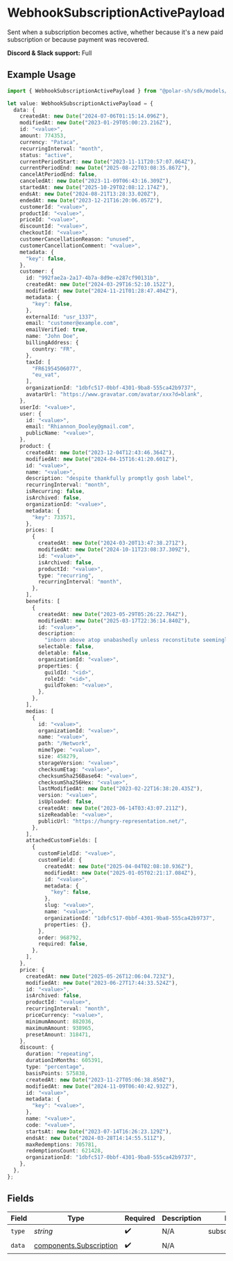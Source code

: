 # WebhookSubscriptionActivePayload

Sent when a subscription becomes active,
whether because it's a new paid subscription or because payment was recovered.

**Discord & Slack support:** Full

## Example Usage

```typescript
import { WebhookSubscriptionActivePayload } from "@polar-sh/sdk/models/components/webhooksubscriptionactivepayload.js";

let value: WebhookSubscriptionActivePayload = {
  data: {
    createdAt: new Date("2024-07-06T01:15:14.096Z"),
    modifiedAt: new Date("2023-01-29T05:00:23.216Z"),
    id: "<value>",
    amount: 774353,
    currency: "Pataca",
    recurringInterval: "month",
    status: "active",
    currentPeriodStart: new Date("2023-11-11T20:57:07.064Z"),
    currentPeriodEnd: new Date("2025-08-22T03:08:35.867Z"),
    cancelAtPeriodEnd: false,
    canceledAt: new Date("2023-11-09T06:43:16.309Z"),
    startedAt: new Date("2025-10-29T02:08:12.174Z"),
    endsAt: new Date("2024-08-21T13:28:33.020Z"),
    endedAt: new Date("2023-12-21T16:20:06.057Z"),
    customerId: "<value>",
    productId: "<value>",
    priceId: "<value>",
    discountId: "<value>",
    checkoutId: "<value>",
    customerCancellationReason: "unused",
    customerCancellationComment: "<value>",
    metadata: {
      "key": false,
    },
    customer: {
      id: "992fae2a-2a17-4b7a-8d9e-e287cf90131b",
      createdAt: new Date("2024-03-29T16:52:10.152Z"),
      modifiedAt: new Date("2024-11-21T01:28:47.404Z"),
      metadata: {
        "key": false,
      },
      externalId: "usr_1337",
      email: "customer@example.com",
      emailVerified: true,
      name: "John Doe",
      billingAddress: {
        country: "FR",
      },
      taxId: [
        "FR61954506077",
        "eu_vat",
      ],
      organizationId: "1dbfc517-0bbf-4301-9ba8-555ca42b9737",
      avatarUrl: "https://www.gravatar.com/avatar/xxx?d=blank",
    },
    userId: "<value>",
    user: {
      id: "<value>",
      email: "Rhiannon_Dooley@gmail.com",
      publicName: "<value>",
    },
    product: {
      createdAt: new Date("2023-12-04T12:43:46.364Z"),
      modifiedAt: new Date("2024-04-15T16:41:20.601Z"),
      id: "<value>",
      name: "<value>",
      description: "despite thankfully promptly gosh label",
      recurringInterval: "month",
      isRecurring: false,
      isArchived: false,
      organizationId: "<value>",
      metadata: {
        "key": 733571,
      },
      prices: [
        {
          createdAt: new Date("2024-03-20T13:47:38.271Z"),
          modifiedAt: new Date("2024-10-11T23:08:37.309Z"),
          id: "<value>",
          isArchived: false,
          productId: "<value>",
          type: "recurring",
          recurringInterval: "month",
        },
      ],
      benefits: [
        {
          createdAt: new Date("2023-05-29T05:26:22.764Z"),
          modifiedAt: new Date("2025-03-17T22:36:14.840Z"),
          id: "<value>",
          description:
            "inborn above atop unabashedly unless reconstitute seemingly wherever cow",
          selectable: false,
          deletable: false,
          organizationId: "<value>",
          properties: {
            guildId: "<id>",
            roleId: "<id>",
            guildToken: "<value>",
          },
        },
      ],
      medias: [
        {
          id: "<value>",
          organizationId: "<value>",
          name: "<value>",
          path: "/Network",
          mimeType: "<value>",
          size: 458279,
          storageVersion: "<value>",
          checksumEtag: "<value>",
          checksumSha256Base64: "<value>",
          checksumSha256Hex: "<value>",
          lastModifiedAt: new Date("2023-02-22T16:38:20.435Z"),
          version: "<value>",
          isUploaded: false,
          createdAt: new Date("2023-06-14T03:43:07.211Z"),
          sizeReadable: "<value>",
          publicUrl: "https://hungry-representation.net/",
        },
      ],
      attachedCustomFields: [
        {
          customFieldId: "<value>",
          customField: {
            createdAt: new Date("2025-04-04T02:08:10.936Z"),
            modifiedAt: new Date("2025-01-05T02:21:17.084Z"),
            id: "<value>",
            metadata: {
              "key": false,
            },
            slug: "<value>",
            name: "<value>",
            organizationId: "1dbfc517-0bbf-4301-9ba8-555ca42b9737",
            properties: {},
          },
          order: 968792,
          required: false,
        },
      ],
    },
    price: {
      createdAt: new Date("2025-05-26T12:06:04.723Z"),
      modifiedAt: new Date("2023-06-27T17:44:33.524Z"),
      id: "<value>",
      isArchived: false,
      productId: "<value>",
      recurringInterval: "month",
      priceCurrency: "<value>",
      minimumAmount: 882036,
      maximumAmount: 938965,
      presetAmount: 318471,
    },
    discount: {
      duration: "repeating",
      durationInMonths: 605391,
      type: "percentage",
      basisPoints: 575838,
      createdAt: new Date("2023-11-27T05:06:38.850Z"),
      modifiedAt: new Date("2024-11-09T06:40:42.932Z"),
      id: "<value>",
      metadata: {
        "key": "<value>",
      },
      name: "<value>",
      code: "<value>",
      startsAt: new Date("2023-07-14T16:26:23.129Z"),
      endsAt: new Date("2024-03-28T14:14:55.511Z"),
      maxRedemptions: 705781,
      redemptionsCount: 621428,
      organizationId: "1dbfc517-0bbf-4301-9ba8-555ca42b9737",
    },
  },
};
```

## Fields

| Field                                                              | Type                                                               | Required                                                           | Description                                                        | Example                                                            |
| ------------------------------------------------------------------ | ------------------------------------------------------------------ | ------------------------------------------------------------------ | ------------------------------------------------------------------ | ------------------------------------------------------------------ |
| `type`                                                             | *string*                                                           | :heavy_check_mark:                                                 | N/A                                                                | subscription.active                                                |
| `data`                                                             | [components.Subscription](../../models/components/subscription.md) | :heavy_check_mark:                                                 | N/A                                                                |                                                                    |